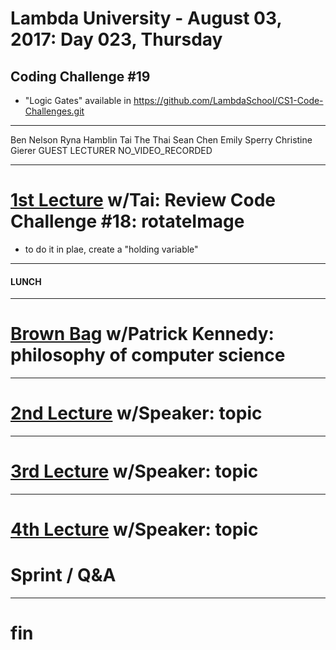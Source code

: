 # Lambda University - August 03, 2017: Day 023, Thursday
## Coding Challenge #19
- "Logic Gates" available in https://github.com/LambdaSchool/CS1-Code-Challenges.git
***
Ben Nelson
Ryna Hamblin
Tai The Thai
Sean Chen
Emily Sperry
Christine Gierer
GUEST LECTURER
NO_VIDEO_RECORDED
***
# [1st Lecture](VIDEO_RECORDED_NOT_POSTED) w/Tai: Review Code Challenge #18: rotateImage
- to do it in plae, create a "holding variable"

***
#### LUNCH
***
# [Brown Bag](VIDEO_RECORDED_NOT_POSTED) w/Patrick Kennedy: philosophy of computer science
***
# [2nd Lecture](VIDEO_RECORDED_NOT_POSTED) w/Speaker: topic
***
# [3rd Lecture](VIDEO_RECORDED_NOT_POSTED) w/Speaker: topic
***
# [4th Lecture](VIDEO_RECORDED_NOT_POSTED) w/Speaker: topic
# Sprint / Q&A
***
# fin
